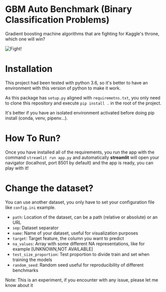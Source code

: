 # GBM Auto Benchmark (Binary Classification Problems)

Gradient boosting machine algorithms that are fighting for Kaggle's throne, which one will win?

![Fight!](https://media.giphy.com/media/4IFOwmDGktcsM/source.gif)

# Installation

This project had been tested with python 3.6, so it's better to have an environment with this version of python to make it work.

As this package has `setup.py` aligned with `requiremetns.txt`, you only need to clone this repository and execute `pip install .` in the root of the project.

It's better if you have an isolated environment activated before doing pip install (conda, venv, pipenv...).

# How To Run?

Once you have installed all of the requirements, you run the app with the command `streamlit run app.py` and automatically **streamlit** will open your navigator (localhost, port 8501 by default) and the app is ready, you can play with it!

# Change the dataset?

You can use another dataset, you only have to set your configuration file like `config.ini` example.

- `path`: Location of the dataset, can be a path (relative or absolute) or an URL
- `sep`: Dataset separator
- `name`: Name of your dataset, useful for visualization purposes
- `target`: Target feature, the column you want to predict  
- `na_values`: Array with some different NA representations, like for example [UNKNOWN,NOT AVAILABLE]
- `test_size_proportion`: Test proportion to divide train and set when training the models
- `random_seed`: Random seed useful for reproducibility of different benchmarks


Note: This is an experiment, if you encounter with any issue, please let me know about it 
